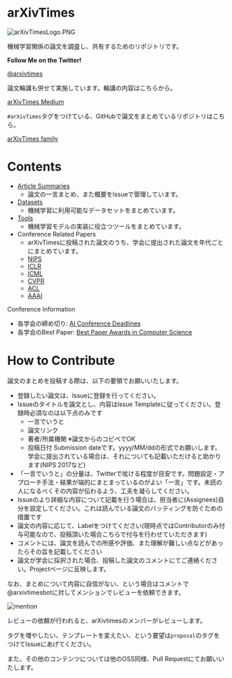 # arXivTimes

![arXivTimesLogo.PNG](./arXivTimesLogo.PNG)

機械学習関係の論文を調査し、共有するためのリポジトリです。

**Follow Me on the Twitter!**

[@arxivtimes](https://twitter.com/arxivtimes)

論文輪講も併せて実施しています。輪講の内容はこちらから。

[arXivTimes Medium](https://medium.com/@arxivtimes)

`#arXivTimes`タグをつけている、GitHubで論文をまとめているリポジトリはこちら。

[arXivTimes family](https://github.com/topics/arxivtimes)

# Contents

* [Article Summaries](https://github.com/arXivTimes/arXivTimes/issues)
  * 論文の一言まとめ、また概要をIssueで管理しています。
* [Datasets](https://github.com/arXivTimes/arXivTimes/tree/master/datasets)
  * 機械学習に利用可能なデータセットをまとめています。
* [Tools](https://github.com/arXivTimes/arXivTimes/tree/master/tools)
  * 機械学習モデルの実装に役立つツールをまとめています。
* Conference Related Papers
  * arXivTimesに投稿された論文のうち、学会に提出された論文を年代ごとにまとめています。
  * [NIPS](https://github.com/arXivTimes/arXivTimes/projects/1)
  * [ICLR](https://github.com/arXivTimes/arXivTimes/projects/2)
  * [ICML](https://github.com/arXivTimes/arXivTimes/projects/3)
  * [CVPR](https://github.com/arXivTimes/arXivTimes/projects/6)
  * [ACL](https://github.com/arXivTimes/arXivTimes/projects/4)
  * [AAAI](https://github.com/arXivTimes/arXivTimes/projects/5)

Conference Information

* 各学会の締め切り: [AI Conference Deadlines](https://aideadlin.es/)
* 各学会のBest Paper: [Best Paper Awards in Computer Science](https://jeffhuang.com/best_paper_awards.html)

# How to Contribute

論文のまとめを投稿する際は、以下の要領でお願いいたします。

* 登録したい論文は、Issueに登録を行ってください。
* Issueのタイトルを論文とし、内容はIssue Templateに従ってください。登録時必須なのは以下点のみです
  * 一言でいうと
  * 論文リンク
  * 著者/所属機関 ※論文からのコピペでOK
  * 投稿日付 Submission dateです。yyyy/MM/ddの形式でお願いします。学会に提出されている場合は、それについても記載いただけると助かります(NIPS 2017など)
* 「一言でいうと」の分量は、Twitterで呟ける程度が目安です。問題設定・アプローチ手法・結果が端的にまとまっているのがよい「一言」です。未読の人になるべくその内容が伝わるよう、工夫を凝らしてください。
* Issueのより詳細な内容について記載を行う場合は、担当者に(Assignees)自分を設定してください。これは読んでいる論文のバッティングを防ぐための措置です
* 論文の内容に応じて、Labelをつけてください(現時点ではContributorのみ付与可能なので、投稿頂いた場合こちらで付与を行わせていただきます)
* コメントには、論文を読んでの所感や評価、また理解が難しい点などがあったらその旨を記載してください
* 論文が学会に採択された場合、投稿した論文のコメントにてご連絡ください。Projectページに反映します。

なお、まとめについて内容に自信がない、という場合はコメントで@arxivtimesbotに対してメンションでレビューを依頼できます。

![mention](https://user-images.githubusercontent.com/544269/29446756-d88b8daa-8428-11e7-8ff1-e4f938d94e0c.png)

レビューの依頼が行われると、arXivtimesのメンバーがレビューします。

タグを増やしたい、テンプレートを変えたい、という要望は`proposal`のタグをつけてIssueにあげてください。

また、その他のコンテンツについては他のOSS同様、Pull Requestにてお願いいたします。
